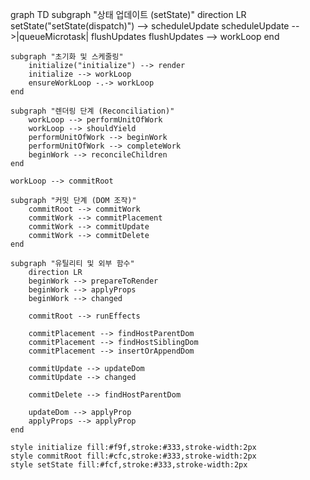 graph TD
    subgraph "상태 업데이트 (setState)"
        direction LR
        setState("setState(dispatch)") --> scheduleUpdate
        scheduleUpdate -->|queueMicrotask| flushUpdates
        flushUpdates --> workLoop
    end

    subgraph "초기화 및 스케줄링"
        initialize("initialize") --> render
        initialize --> workLoop
        ensureWorkLoop -.-> workLoop
    end

    subgraph "렌더링 단계 (Reconciliation)"
        workLoop --> performUnitOfWork
        workLoop --> shouldYield
        performUnitOfWork --> beginWork
        performUnitOfWork --> completeWork
        beginWork --> reconcileChildren
    end

    workLoop --> commitRoot

    subgraph "커밋 단계 (DOM 조작)"
        commitRoot --> commitWork
        commitWork --> commitPlacement
        commitWork --> commitUpdate
        commitWork --> commitDelete
    end

    subgraph "유틸리티 및 외부 함수"
        direction LR
        beginWork --> prepareToRender
        beginWork --> applyProps
        beginWork --> changed

        commitRoot --> runEffects
        
        commitPlacement --> findHostParentDom
        commitPlacement --> findHostSiblingDom
        commitPlacement --> insertOrAppendDom

        commitUpdate --> updateDom
        commitUpdate --> changed
        
        commitDelete --> findHostParentDom

        updateDom --> applyProp
        applyProps --> applyProp
    end

    style initialize fill:#f9f,stroke:#333,stroke-width:2px
    style commitRoot fill:#cfc,stroke:#333,stroke-width:2px
    style setState fill:#fcf,stroke:#333,stroke-width:2px